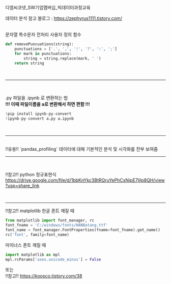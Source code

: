 디엠씨코넷_SW기업멤버십_빅데이터과정교육

데이터 분석 참고 블로그 : https://zephyrus1111.tistory.com/

<br>
문자열 특수문자 전처리 사용자 정의 함수
<br>

```python
def removePuncuations(string):
    punctuations = ['.', ',', '!', '?', ':', ';']
    for mark in punctuations:
        string = string.replace(mark, ' ')
    return string
```
<br>

--------------------------------------------------------------------------------------------------------------
<br>

.py 파일을 .ipynb 로 변환하는 법<br>
**!!! 이때 파일이름을 a로 변환해서 하면 편함 !!!**
<br>
```python
!pip install ipynb-py-convert
!ipynb-py-convert a.py a.ipynb
```

<br>

--------------------------------------------------------------------------------------------------------------


<br>
!!유용!!
`pandas_profiling`
데이터에 대해 기본적인 분석 및 시각화를 전부 보여줌

<br>

--------------------------------------------------------------------------------------------------------------

<br>

!!참고!!
python 정규표현식
https://drive.google.com/file/d/1bbKnYkc3BtRQruYePhCxNipE7Ijlp8QH/view?usp=share_link


<br>

--------------------------------------------------------------------------------------------------------------

!!참고!!
matplotlib 한글 폰트 깨질 때
```python
from matplotlib import font_manager, rc
font_fname = 'C:/windows/fonts/HANBatang.ttf'
font_name = font_manager.FontProperties(fname=font_fname).get_name()
rc('font', family=font_name)
```
마이너스 폰트 깨질 때
```python
import matplotlib as mpl
mpl.rcParams['axes.unicode_minus'] = False
```

또는<br>
!!참고!!
https://koosco.tistory.com/38<br>
